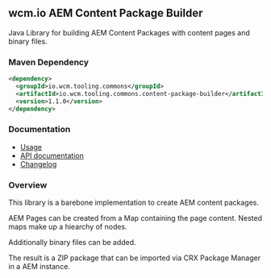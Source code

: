 ## wcm.io AEM Content Package Builder

Java Library for building AEM Content Packages with content pages and binary files.


### Maven Dependency

```xml
<dependency>
  <groupId>io.wcm.tooling.commons</groupId>
  <artifactId>io.wcm.tooling.commons.content-package-builder</artifactId>
  <version>1.1.0</version>
</dependency>
```

### Documentation

* [Usage](usage.html)
* [API documentation](apidocs/)
* [Changelog](changes-report.html)


### Overview

This library is a barebone implementation to create AEM content packages.

AEM Pages can be created from a Map containing the page content. Nested maps make up a hiearchy of nodes.

Additionally binary files can be added.

The result is a ZIP package that can be imported via CRX Package Manager in a AEM instance.
